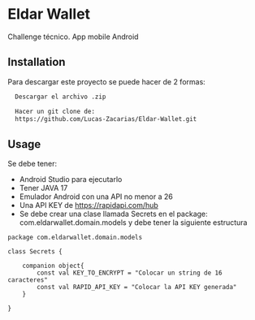
# Eldar Wallet

Challenge técnico. App mobile Android


## Installation

Para descargar este proyecto se puede hacer de 2 formas:

```bash
  Descargar el archivo .zip
```
    
```bash
  Hacer un git clone de:
  https://github.com/Lucas-Zacarias/Eldar-Wallet.git
```    
## Usage
Se debe tener:
* Android Studio para ejecutarlo
* Tener JAVA 17
* Emulador Android con una API no menor a 26
* Una API KEY de https://rapidapi.com/hub
* Se debe crear una clase llamada Secrets en el package: com.eldarwallet.domain.models y debe tener la siguiente estructura


```
package com.eldarwallet.domain.models

class Secrets {

    companion object{
        const val KEY_TO_ENCRYPT = "Colocar un string de 16 caracteres"
        const val RAPID_API_KEY = "Colocar la API KEY generada"
    }

}
```

